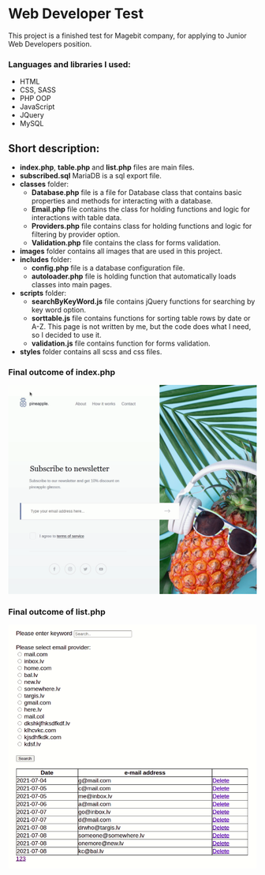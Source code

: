 # Web Developer Test 

This project is a finished test for Magebit company, for applying to Junior Web Developers position.

### Languages and libraries  I used:

* HTML
* CSS, SASS
* PHP OOP
* JavaScript
* JQuery
* MySQL

## Short description:

* **index.php**, **table.php** and **list.php** files are main files.
* **subscribed.sql** MariaDB is a sql export file.
* **classes** folder:
  * **Database.php** file is a file for Database class that contains basic properties and methods for interacting with a database.
  * **Email.php** file contains the class for holding functions and logic for interactions with table data.
  * **Providers.php** file contains class for holding functions and logic for filtering by provider option.
  * **Validation.php** file contains the class for forms validation.
* **images** folder contains all images that are used in this project.  
* **includes** folder:
    * **config.php** file is a database configuration file.
  * **autoloader.php** file is holding function that automatically loads classes into main pages.
* **scripts** folder: 
  * **searchByKeyWord.js** file contains jQuery functions for searching by key word option.
  * **sorttable.js** file contains functions for sorting table rows by date or A-Z. This page is not written by me, but the code does what I need, so I decided to use it.
  * **validation.js** file contains function for forms validation.
* **styles** folder contains all scss and css files.

### Final outcome of index.php
![Alt Text](readmegifs/pleaseSubscribe.gif)
### Final outcome of list.php
![Alt Text](readmegifs/emailList.gif)